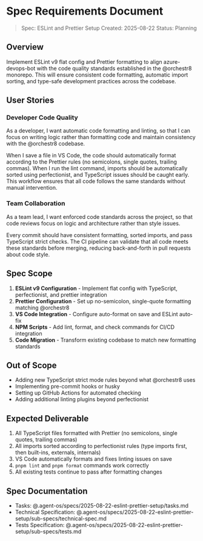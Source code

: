 # Spec Requirements Document

> Spec: ESLint and Prettier Setup
> Created: 2025-08-22
> Status: Planning

## Overview

Implement ESLint v9 flat config and Prettier formatting to align azure-devops-bot with the code quality standards established in the @orchestr8 monorepo. This will ensure consistent code formatting, automatic import sorting, and type-safe development practices across the codebase.

## User Stories

### Developer Code Quality

As a developer, I want automatic code formatting and linting, so that I can focus on writing logic rather than formatting code and maintain consistency with the @orchestr8 codebase.

When I save a file in VS Code, the code should automatically format according to the Prettier rules (no semicolons, single quotes, trailing commas). When I run the lint command, imports should be automatically sorted using perfectionist, and TypeScript issues should be caught early. This workflow ensures that all code follows the same standards without manual intervention.

### Team Collaboration

As a team lead, I want enforced code standards across the project, so that code reviews focus on logic and architecture rather than style issues.

Every commit should have consistent formatting, sorted imports, and pass TypeScript strict checks. The CI pipeline can validate that all code meets these standards before merging, reducing back-and-forth in pull requests about code style.

## Spec Scope

1. **ESLint v9 Configuration** - Implement flat config with TypeScript, perfectionist, and prettier integration
2. **Prettier Configuration** - Set up no-semicolon, single-quote formatting matching @orchestr8
3. **VS Code Integration** - Configure auto-format on save and ESLint auto-fix
4. **NPM Scripts** - Add lint, format, and check commands for CI/CD integration
5. **Code Migration** - Transform existing codebase to match new formatting standards

## Out of Scope

- Adding new TypeScript strict mode rules beyond what @orchestr8 uses
- Implementing pre-commit hooks or husky
- Setting up GitHub Actions for automated checking
- Adding additional linting plugins beyond perfectionist

## Expected Deliverable

1. All TypeScript files formatted with Prettier (no semicolons, single quotes, trailing commas)
2. All imports sorted according to perfectionist rules (type imports first, then built-ins, externals, internals)
3. VS Code automatically formats and fixes linting issues on save
4. `pnpm lint` and `pnpm format` commands work correctly
5. All existing tests continue to pass after formatting changes

## Spec Documentation

- Tasks: @.agent-os/specs/2025-08-22-eslint-prettier-setup/tasks.md
- Technical Specification: @.agent-os/specs/2025-08-22-eslint-prettier-setup/sub-specs/technical-spec.md
- Tests Specification: @.agent-os/specs/2025-08-22-eslint-prettier-setup/sub-specs/tests.md
